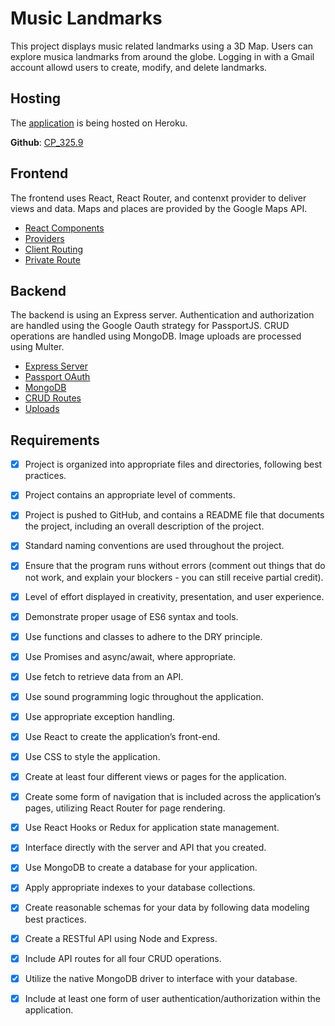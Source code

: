 # Music Landmarks
This project displays music related landmarks using a 3D Map.
Users can explore musica landmarks from around the globe. Logging in with a Gmail account allowd users to create, modify, and delete landmarks.

## Hosting 
The [application](https://psfinal-5d163b773e42.herokuapp.com/) is being hosted on Heroku. 

**Github**: [CP_325.9](https://github.com/JakePelrah/CP_325.9)

## Frontend
 The frontend uses React, React Router, and contenxt provider to deliver views and data.
    Maps and places are provided by the Google Maps API.

- [React Components](src/components/)
- [Providers](src/providers/)
- [Client Routing](src/main.jsx)
- [Private Route](src/components/PrivateRoute.jsx)

## Backend

The backend is using an Express server. Authentication and authorization are handled using the Google Oauth strategy for PassportJS. CRUD operations are handled using MongoDB. Image uploads are processed using Multer.

- [Express Server](../server.js)
- [Passport OAuth](./routes/auth.js) 
- [MongoDB](./db/index.js)
- [CRUD Routes](./routes/landmarks.js)
- [Uploads](./images/landmarks)


## Requirements
- [X] Project is organized into appropriate files and directories, following best practices. 
- [X] Project contains an appropriate level of comments. 
- [X] Project is pushed to GitHub, and contains a README file that documents the
project, including an overall description of the project. 
- [X] Standard naming conventions are used throughout the project. 
- [X] Ensure that the program runs without errors (comment out things that do not work,
and explain your blockers - you can still receive partial credit). 
- [X] Level of effort displayed in creativity, presentation, and user experience. 
- [X] Demonstrate proper usage of ES6 syntax and tools. 
- [X] Use functions and classes to adhere to the DRY principle. 
- [X] Use Promises and async/await, where appropriate. 
- [X] Use fetch to retrieve data from an API. 
- [X] Use sound programming logic throughout the application. 
- [X] Use appropriate exception handling.
- [X] Use React to create the application’s front-end. 
- [X] Use CSS to style the application. 
- [X] Create at least four different views or pages for the application. 
- [X] Create some form of navigation that is included across the application’s pages,
utilizing React Router for page rendering.
- [X] Use React Hooks or Redux for application state management. 
- [X] Interface directly with the server and API that you created. 
- [X] Use MongoDB to create a database for your application. 
- [X] Apply appropriate indexes to your database collections. 
- [X] Create reasonable schemas for your data by following data modeling best practices. 
- [X] Create a RESTful API using Node and Express.
- [X] Include API routes for all four CRUD operations. 
- [X] Utilize the native MongoDB driver to interface with your database.
- [X] Include at least one form of user authentication/authorization within the application.



